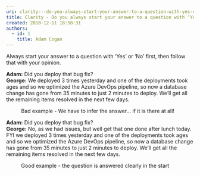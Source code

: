 ```yaml
---
uri: clarity---do-you-always-start-your-answer-to-a-question-with-yes-or-no-first-then-give-your-opinion
title: Clarity - Do you always start your answer to a question with ‘Yes’ or ‘No’ first, then give your opinion?
created: 2018-12-11 18:58:31
authors:
  - id: 1
    title: Adam Cogan
---
```





<span class='intro'> Always start your answer to a question with ‘Yes’ or ‘No’ first, then follow that with your opinion.​<br> </span>

<p class="ssw15-rteElement-GreyBox"><b>Adam&#58;</b> Did you deploy that bug fix?<br><b>George&#58;</b> We deployed 3 times yesterday and one of the deployments took ages and so we optimized the Azure DevOps pipeline, so now a database change has gone from 35 minutes to just 2 minutes to deploy. We’ll get all the remaining items resolved in the next few days.<br></p><dd class="ssw15-rteElement-FigureBad">Bad example - We&#160;have to infer the answer... if it is there at all! <br></dd><p class="ssw15-rteElement-GreyBox"><b>Adam&#58;</b>  Did you deploy that bug fix?<br><b>George&#58;</b> No, as we had issues, but well get that one done after lunch today.<br>FYI we deployed 3 times yesterday and one of the deployments took ages and so we optimized the Azure DevOps pipeline, so now a database change has gone from 35 minutes to just 2 minutes to deploy. We’ll get all the remaining items resolved in the next few days.<br></p><dd class="ssw15-rteElement-FigureGood">Good example - the question is answered clearly&#160;in the start​​​​​<br></dd>



